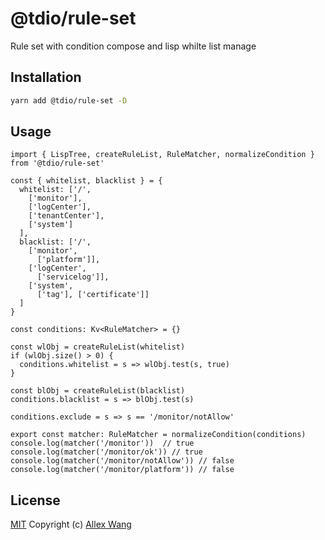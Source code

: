 # @tdio/rule-set

Rule set with condition compose and lisp whilte list manage

## Installation

```sh
yarn add @tdio/rule-set -D
```

## Usage

```
import { LispTree, createRuleList, RuleMatcher, normalizeCondition } from '@tdio/rule-set'

const { whitelist, blacklist } = {
  whitelist: ['/',
    ['monitor'],
    ['logCenter'],
    ['tenantCenter'],
    ['system']
  ],
  blacklist: ['/',
    ['monitor',
      ['platform']],
    ['logCenter',
      ['servicelog']],
    ['system',
      ['tag'], ['certificate']]
  ]
}

const conditions: Kv<RuleMatcher> = {}

const wlObj = createRuleList(whitelist)
if (wlObj.size() > 0) {
  conditions.whitelist = s => wlObj.test(s, true)
}

const blObj = createRuleList(blacklist)
conditions.blacklist = s => blObj.test(s)

conditions.exclude = s => s == '/monitor/notAllow'

export const matcher: RuleMatcher = normalizeCondition(conditions)
console.log(matcher('/monitor'))  // true
console.log(matcher('/monitor/ok')) // true
console.log(matcher('/monitor/notAllow')) // false
console.log(matcher('/monitor/platform')) // false
```

## License

[MIT](http://opensource.org/licenses/MIT) Copyright (c) [Allex Wang][1]

[1]: https://github.com/allex/
